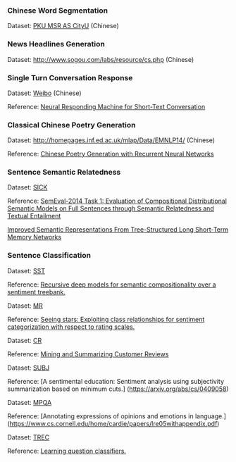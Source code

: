 ### Chinese Word Segmentation
Dataset: [PKU MSR AS CityU](http://sighan.cs.uchicago.edu/bakeoff2005/) (Chinese)

### News Headlines Generation
Dataset: http://www.sogou.com/labs/resource/cs.php (Chinese)

### Single Turn Conversation Response
Dataset: [Weibo](http://data.noahlab.com.hk/conversation/) (Chinese)

Reference: [Neural Responding Machine for Short-Text Conversation](https://www.aclweb.org/anthology/P15-1152)

### Classical Chinese Poetry Generation
Dataset: http://homepages.inf.ed.ac.uk/mlap/Data/EMNLP14/ (Chinese)

Reference: [Chinese Poetry Generation with Recurrent Neural Networks](https://www.aclweb.org/anthology/D14-1074)

### Sentence Semantic Relatedness
Dataset: [SICK](http://marcobaroni.org/composes/sick.html)

Reference:
[SemEval-2014 Task 1: Evaluation of Compositional Distributional Semantic Models on Full Sentences through Semantic Relatedness and Textual Entailment](https://www.aclweb.org/anthology/S14-2001)

[Improved Semantic Representations From Tree-Structured Long Short-Term Memory Networks](https://www.aclweb.org/anthology/P15-1150)

### Sentence Classification

Dataset: [SST](https://nlp.stanford.edu/sentiment/code.html)

Reference: [Recursive deep models for semantic compositionality over a sentiment treebank.](https://nlp.stanford.edu/~socherr/EMNLP2013_RNTN.pdf)

Dataset: [MR](http://www.cs.cornell.edu/people/pabo/movie-review-data/)

Reference: [Seeing stars: Exploiting class relationships for sentiment categorization with respect to rating scales.]( http://www.cs.cornell.edu/home/llee/papers/pang-lee-stars.pdf)

Dataset: [CR](ttps://www.cs.uic.edu/~liub/FBS/sentiment-analysis.html)

Reference: [Mining and Summarizing Customer Reviews](https://www.cs.uic.edu/~liub/publications/kdd04-revSummary.pdf)

Dataset: [SUBJ](http://www.cs.cornell.edu/people/pabo/movie-review-data/)

Reference: [A sentimental education: Sentiment analysis using subjectivity summarization based on minimum cuts.]
(https://arxiv.org/abs/cs/0409058)

Dataset: [MPQA](http://mpqa.cs.pitt.edu/corpora/mpqa_corpus/)

Reference: [Annotating expressions of opinions and emotions in language.]
(https://www.cs.cornell.edu/home/cardie/papers/lre05withappendix.pdf)

Dataset: [TREC](http://cogcomp.org/Data/QA/QC/)

Reference: [Learning question classifiers.](https://www.aclweb.org/anthology/C02-1150)
